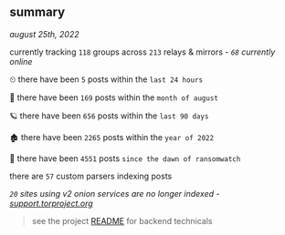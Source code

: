 
## summary
_august 25th, 2022_

currently tracking `118` groups across `213` relays & mirrors - _`68` currently online_

⏲ there have been `5` posts within the `last 24 hours`

🦈 there have been `169` posts within the `month of august`

🪐 there have been `656` posts within the `last 90 days`

🏚 there have been `2265` posts within the `year of 2022`

🦕 there have been `4551` posts `since the dawn of ransomwatch`

there are `57` custom parsers indexing posts

_`20` sites using v2 onion services are no longer indexed - [support.torproject.org](https://support.torproject.org/onionservices/v2-deprecation/)_

> see the project [README](https://github.com/joshhighet/ransomwatch#ransomwatch--) for backend technicals
